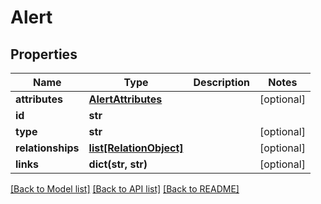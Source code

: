 # Alert

## Properties
Name | Type | Description | Notes
------------ | ------------- | ------------- | -------------
**attributes** | [**AlertAttributes**](AlertAttributes.md) |  | [optional] 
**id** | **str** |  | 
**type** | **str** |  | [optional] 
**relationships** | [**list[RelationObject]**](RelationObject.md) |  | [optional] 
**links** | **dict(str, str)** |  | [optional] 

[[Back to Model list]](../README.md#documentation-for-models) [[Back to API list]](../README.md#documentation-for-api-endpoints) [[Back to README]](../README.md)


